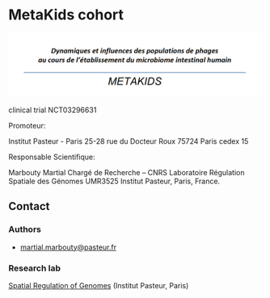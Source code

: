 # MetaKids cohort

![meta3C](images/MK.png)

clinical trial NCT03296631

Promoteur:

Institut Pasteur - Paris
25-28 rue du Docteur Roux
75724 Paris cedex 15

Responsable Scientifique:

Marbouty Martial
Chargé de Recherche – CNRS
Laboratoire Régulation Spatiale des Génomes
UMR3525
Institut Pasteur, Paris, France.

## Contact

### Authors

* martial.marbouty@pasteur.fr

### Research lab

[Spatial Regulation of Genomes](https://research.pasteur.fr/en/team/spatial-regulation-of-genomes/) (Institut Pasteur, Paris)

